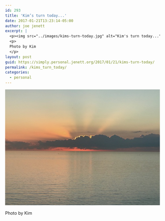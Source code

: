 ```yaml
---
id: 293
title: 'Kim’s turn today...'
date: 2017-01-21T13:23:14-05:00
author: joe jenett
excerpt: |
  <p><img src="../images/kims-turn-today.jpg" alt="Kim's turn today..." style="border:none;" /></p>
  <p>
  Photo by Kim
  </p>
layout: post
guid: https://simply.personal.jenett.org/2017/01/21/kims-turn-today/
permalink: /kims_turn_today/
categories:
  - personal
---
```

<img src="../images/kims-turn-today.jpg" alt="Kim's turn today..." style="border:none;" />

Photo by Kim